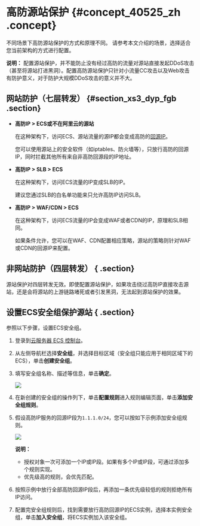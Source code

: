 # 高防源站保护 {#concept_40525_zh .concept}

不同场景下高防源站保护的方式和原理不同。 请参考本文介绍的场景，选择适合您当前架构的方式进行配置。

**说明：** 配置源站保护，并不能防止没有经过高防的流量对源站直接发起DDoS攻击（甚至将源站打进黑洞）。配置高防源站保护只针对小流量CC攻击以及Web攻击有防护意义，对于防护大规模DDoS攻击的意义并不大。

## 网站防护（七层转发） {#section_xs3_dyp_fgb .section}

-   **高防IP \> ECS或不在阿里云的源站**

    在这种架构下，访问ECS、源站流量的源IP都会变成高防的[回源IP](intl.zh-CN/DDoS高防IP/快速入门/防护网站业务/步骤2：放行回源IP段.md#)。

    您可以使用源站上的安全软件（如iptables、防火墙等），只放行高防的回源IP，同时拦截其他所有来自非高防回源段的IP地址。

-   **高防IP \> SLB \> ECS**

    在这种架构下，访问ECS流量的IP变成SLB的IP。

    建议您通过SLB的白名单功能来只允许高防IP访问SLB。

-   **高防IP \> WAF/CDN \> ECS**

    在这种架构下，访问ECS流量的IP会变成WAF或者CDN的IP，原理和SLB相同。

    如果条件允许，您可以在WAF、CDN配置相应策略，源站的策略则针对WAF或CDN的回源IP来配置。


## 非网站防护（四层转发） { .section}

源站保护对四层转发无效。即使配置源站保护，如果攻击绕过高防IP直接攻击源站，还是会将源站的上游链路堵死或者引发黑洞，无法起到源站保护的效果。

## 设置ECS安全组保护源站 { .section}

参照以下步骤，设置ECS安全组。

1.  登录到[云服务器 ECS 控制台](https://ecs.console.aliyun.com)。
2.  从左侧导航栏选择**安全组**，并选择目标区域（安全组只能应用于相同区域下的ECS），单击**创建安全组**。
3.  填写安全组名称、描述等信息，单击**确定**。

    ![](http://static-aliyun-doc.oss-cn-hangzhou.aliyuncs.com/assets/img/79580/154710609235043_zh-CN.png)

4.  在新创建的安全组的操作列下，单击**配置规则**进入规则编辑页面，单击**添加安全组规则**。
5.  假设高防IP服务的回源IP段为`1.1.1.0/24`，您可以按如下示例添加安全组规则。

    ![](http://static-aliyun-doc.oss-cn-hangzhou.aliyuncs.com/assets/img/79580/154710609235044_zh-CN.png)

    **说明：** 

    -   授权对象一次可添加一个IP或IP段。如果有多个IP或IP段，可通过添加多个规则实现。
    -   优先级高的规则，会优先匹配。
6.  按照示例中放行全部高防回源IP段后，再添加一条优先级较低的规则拒绝所有IP访问。
7.  配置完安全组规则后，找到需要放行高防回源IP的ECS实例，选择本实例安全组，单击**加入安全组**，将ECS实例加入该安全组。


